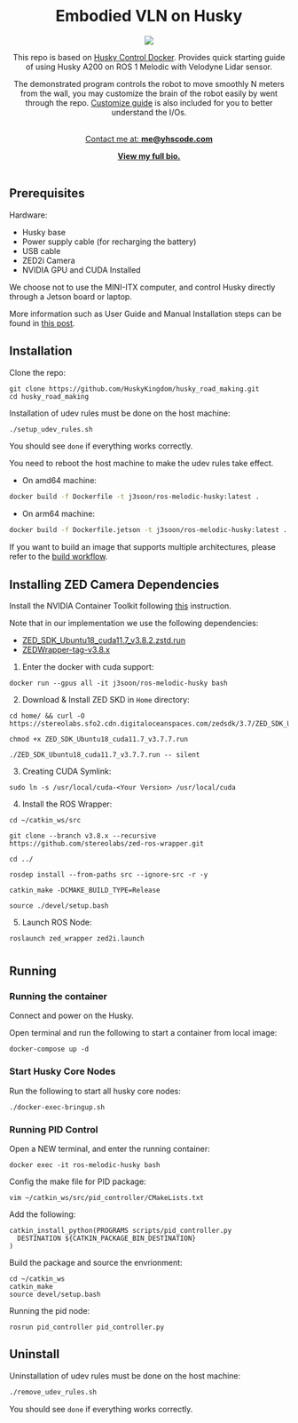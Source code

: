 

<br />
<div align="center" id="readme-top">
  
  <h1 align="center">Embodied VLN on Husky</h1>

  <p align="center" >



[<img src="https://img.shields.io/badge/dockerhub-image-important.svg?logo=docker">](https://hub.docker.com/r/j3soon/ros-melodic-husky/tags)


This repo is based on [Husky Control Docker](https://github.com/j3soon/docker-ros-husky). Provides quick starting guide of using Husky A200 on ROS 1 Melodic with Velodyne Lidar sensor.  

The demonstrated program controls the robot to move smoothly N meters from the wall, you may customize the brain of the robot easily by went through the repo. [Customize guide](#customize) is also included for you to better understand the I/Os.


<br />
<a href="https://yuhang.topsoftint.com">Contact me at: <strong>me@yhscode.com</strong></a>

<a href="https://yhscode.com"><strong>View my full bio.</strong></a>
    <br />
    <br />
  </p>
</div>



## Prerequisites

Hardware:

- Husky base
- Power supply cable (for recharging the battery)
- USB cable
- ZED2i Camera
- NVIDIA GPU and CUDA Installed

We choose not to use the MINI-ITX computer, and control Husky directly through a Jetson board or laptop.

More information such as User Guide and Manual Installation steps can be found in [this post](https://j3soon.com/cheatsheets/clearpath-husky/).

## Installation

Clone the repo:

```
git clone https://github.com/HuskyKingdom/husky_road_making.git
cd husky_road_making
```

Installation of udev rules must be done on the host machine:

```sh
./setup_udev_rules.sh
```

You should see `done` if everything works correctly.

You need to reboot the host machine to make the udev rules take effect.


- On amd64 machine:

```sh
docker build -f Dockerfile -t j3soon/ros-melodic-husky:latest .
```

- On arm64 machine:

```sh
docker build -f Dockerfile.jetson -t j3soon/ros-melodic-husky:latest .
```

If you want to build an image that supports multiple architectures, please refer to the [build workflow](./.github/workflows/build.yaml).


## Installing ZED Camera Dependencies

Install the NVIDIA Container Toolkit following [this](https://docs.nvidia.com/datacenter/cloud-native/container-toolkit/latest/install-guide.html) instruction.


Note that in our implementation we use the following dependencies:

- [ZED_SDK_Ubuntu18_cuda11.7_v3.8.2.zstd.run](https://stereolabs.sfo2.cdn.digitaloceanspaces.com/zedsdk/3.7/ZED_SDK_Ubuntu18_cuda11.7_v3.7.7.run)
- [ZEDWrapper-tag-v3.8.x](https://github.com/stereolabs/zed-ros-wrapper)


1. Enter the docker with cuda support:

```
docker run --gpus all -it j3soon/ros-melodic-husky bash
```


2. Download & Install ZED SKD in `Home` directory:

```
cd home/ && curl -O https://stereolabs.sfo2.cdn.digitaloceanspaces.com/zedsdk/3.7/ZED_SDK_Ubuntu18_cuda11.7_v3.7.7.run

chmod +x ZED_SDK_Ubuntu18_cuda11.7_v3.7.7.run

./ZED_SDK_Ubuntu18_cuda11.7_v3.7.7.run -- silent
```

3. Creating CUDA Symlink:

```
sudo ln -s /usr/local/cuda-<Your Version> /usr/local/cuda
```

4. Install the ROS Wrapper:

```
cd ~/catkin_ws/src

git clone --branch v3.8.x --recursive https://github.com/stereolabs/zed-ros-wrapper.git

cd ../

rosdep install --from-paths src --ignore-src -r -y

catkin_make -DCMAKE_BUILD_TYPE=Release

source ./devel/setup.bash
```

5. Launch ROS Node:

```
roslaunch zed_wrapper zed2i.launch
```


#


## Running

### Running the container

Connect and power on the Husky.

Open terminal and run the following to start a container from local image:

```
docker-compose up -d
```

### Start Husky Core Nodes

Run the following to start all husky core nodes:

```
./docker-exec-bringup.sh
```

<!-- ### Setting lidar
Power on your lidar and connect the ethernet cable to the laptop. Open a NEW terminal and run the following:

```
sudo ifconfig <port_name> 192.168.3.100
sudo route add 192.168.1.201 <port_name>
```
Replace `<port_name>` with the port name of your connected ethernet port. If you are not sure with this, you could check the name of ethernet ports by `ifconfig -a`.

Once finish setting up the ip configs, on the same terminal, open the runnning container in IT mode and run the lidar nodes:

```
docker exec -it ros-melodic-husky bash

roslaunch velodyne_pointcloud VLP16_points.launch
```
You can find more supports on lidar nodes in [Velodyne ROS](https://wiki.ros.org/velodyne). -->


### Running PID Control

Open a NEW terminal, and enter the running container:

```
docker exec -it ros-melodic-husky bash
```

Config the make file for PID package:

```
vim ~/catkin_ws/src/pid_controller/CMakeLists.txt
```
Add the following:

```
catkin_install_python(PROGRAMS scripts/pid_controller.py
  DESTINATION ${CATKIN_PACKAGE_BIN_DESTINATION}
)
```

Build the package and source the envrionment:

```
cd ~/catkin_ws
catkin_make
source devel/setup.bash
```

Running the pid node:

```
rosrun pid_controller pid_controller.py 
```




## Uninstall

Uninstallation of udev rules must be done on the host machine:

```sh
./remove_udev_rules.sh
```

You should see `done` if everything works correctly.

